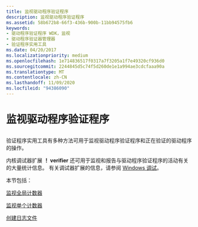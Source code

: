 ```yaml
---
title: 监视驱动程序验证程序
description: 监视驱动程序验证程序
ms.assetid: 58b672b8-66f3-436b-900b-11bb94575fb6
keywords:
- 驱动程序验证程序 WDK，监视
- 驱动程序验证器管理器
- 验证程序实用工具
ms.date: 04/20/2017
ms.localizationpriority: medium
ms.openlocfilehash: 1e714836517f0317a7f3205a1f7e49320cf936d0
ms.sourcegitcommit: 2244845d5c74f5d260de1e1a994ae3cdcfaaa90a
ms.translationtype: MT
ms.contentlocale: zh-CN
ms.lasthandoff: 11/09/2020
ms.locfileid: "94386090"
---
```

# <a name="monitoring-driver-verifier"></a>监视驱动程序验证程序


## <span id="ddk_monitoring_driver_verifier_tools"></span><span id="DDK_MONITORING_DRIVER_VERIFIER_TOOLS"></span>


验证程序实用工具有多种方法可用于监视驱动程序验证程序和正在验证的驱动程序的操作。

内核调试器扩展 **！ verifier** 还可用于监视和报告与驱动程序验证程序的活动有关的大量统计信息。  有关调试器扩展的信息，请参阅 [Windows 调试](../debugger/index.md)。

本节包括：

[监视全局计数器](monitoring-global-counters.md)

[监视单个计数器](monitoring-individual-counters.md)

[创建日志文件](creating-log-files.md)

 

